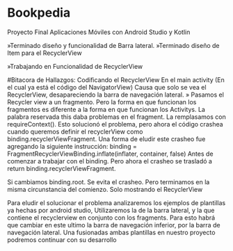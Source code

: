 # Bookpedia
Proyecto Final Aplicaciones Móviles con Android Studio y Kotlin

»Terminado diseño y funcionalidad de Barra lateral.
»Terminado diseño de Item para el RecyclerView

»Trabajando en Funcionalidad de RecyclerView


#Bitacora de Hallazgos:
Codificando el RecyclerView En el main activity (En el cual ya está el código del NavigatorView) Causa que solo se vea el RecyclerView, desapareciendo la barra de navegación lateral.
» Pasamos el Recycler view a un fragmento. Pero la forma en que funcionan los fragmentos es diferente a la forma en que funcionan los Activitys. La palabra reservada this daba problemas en el fragment. La remplasamos con requireContext(). Esto solucionó el problema, pero ahora el código crashea cuando queremos definir el recyclerView como binding.recyclerViewFragment.
Una forma de eludir este crasheo fue agregando la siguiente instrucción:
binding = FragmentRecyclerViewBinding.inflate(inflater, container, false)
Antes de comenzar a trabajar con el binding. Pero ahora el crasheo se trasladó a return binding.recyclerViewFragment.

Si cambiamos binding.root. Se evita el crasheo. Pero terminamos en la misma circunstancia del comienzo. Solo mostrando el RecyclerView

Para eludir el solucionar el problema analizaremos los ejemplos de plantillas ya hechas por android studio, Utilizaremos la de la barra lateral, y la que contiene el recyclerview en conjunto con los fragments. Para esto habrá que cambiar en este ultimo la barra de navegación inferior, por la barra de navegación lateral. 
Una fusionadas ambas plantillas en nuestro proyecto podremos continuar con su desarrollo
